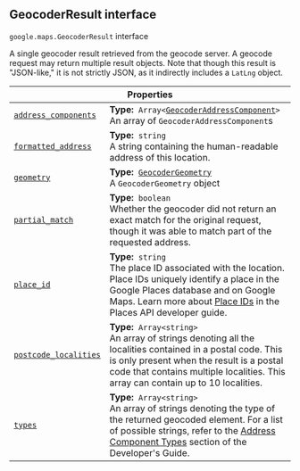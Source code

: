 
<devsite-heading><h2 id="GeocoderResult" is-upgraded="">GeocoderResult interface</h2></devsite-heading>
<p>
<code translate="no" dir="ltr"><span itemprop="path">google.maps</span>.<span itemprop="name">GeocoderResult</span></code>
interface
</p>
<p>A single geocoder result retrieved from the geocode server. A geocode request may return multiple result objects. Note that though this result is "JSON-like," it is not strictly JSON, as it indirectly includes a <code translate="no" dir="ltr">LatLng</code> object.</p>
<div class="devsite-table-wrapper"><table class="properties responsive" summary="interface GeocoderResult - Properties">
<thead>
<tr><th colspan="2">Properties</th>
</tr></thead>
<tbody>
<tr id="GeocoderResult.address_components">
<td itemprop="property"><code translate="no" dir="ltr"><a class="secret-link" href="#GeocoderResult.address_components"><span>address_components</span></a></code></td>
<td><div><strong>Type:</strong>&nbsp; <code translate="no" dir="ltr">Array&lt;<a href="GeocoderAddressComponent.md">GeocoderAddressComponent</a>&gt;</code></div>
<div class="desc">An array of <code translate="no" dir="ltr">GeocoderAddressComponent</code>s</div></td>
</tr>
<tr id="GeocoderResult.formatted_address">
<td itemprop="property"><code translate="no" dir="ltr"><a class="secret-link" href="#GeocoderResult.formatted_address"><span>formatted_address</span></a></code></td>
<td><div><strong>Type:</strong>&nbsp; <code translate="no" dir="ltr">string</code></div>
<div class="desc">A string containing the human-readable address of this location.</div></td>
</tr>
<tr id="GeocoderResult.geometry">
<td itemprop="property"><code translate="no" dir="ltr"><a class="secret-link" href="#GeocoderResult.geometry"><span>geometry</span></a></code></td>
<td><div><strong>Type:</strong>&nbsp; <code translate="no" dir="ltr"><a href="GeocoderGeometry.md">GeocoderGeometry</a></code></div>
<div class="desc">A <code translate="no" dir="ltr">GeocoderGeometry</code> object</div></td>
</tr>
<tr id="GeocoderResult.partial_match">
<td itemprop="property"><code translate="no" dir="ltr"><a class="secret-link" href="#GeocoderResult.partial_match"><span>partial_match</span></a></code></td>
<td><div><strong>Type:</strong>&nbsp; <code translate="no" dir="ltr">boolean</code></div>
<div class="desc">Whether the geocoder did not return an exact match for the original request, though it was able to match part of the requested address.</div></td>
</tr>
<tr id="GeocoderResult.place_id">
<td itemprop="property"><code translate="no" dir="ltr"><a class="secret-link" href="#GeocoderResult.place_id"><span>place_id</span></a></code></td>
<td><div><strong>Type:</strong>&nbsp; <code translate="no" dir="ltr">string</code></div>
<div class="desc">The place ID associated with the location. Place IDs uniquely identify a place in the Google Places database and on Google Maps. Learn more about <a href="/places/place-id">Place IDs</a> in the Places API developer guide.</div></td>
</tr>
<tr id="GeocoderResult.postcode_localities">
<td itemprop="property"><code translate="no" dir="ltr"><a class="secret-link" href="#GeocoderResult.postcode_localities"><span>postcode_localities</span></a></code></td>
<td><div><strong>Type:</strong>&nbsp; <code translate="no" dir="ltr">Array&lt;string&gt;</code></div>
<div class="desc">An array of strings denoting all the localities contained in a postal code. This is only present when the result is a postal code that contains multiple localities. This array can contain up to 10 localities.</div></td>
</tr>
<tr id="GeocoderResult.types">
<td itemprop="property"><code translate="no" dir="ltr"><a class="secret-link" href="#GeocoderResult.types"><span>types</span></a></code></td>
<td><div><strong>Type:</strong>&nbsp; <code translate="no" dir="ltr">Array&lt;string&gt;</code></div>
<div class="desc">An array of strings denoting the type of the returned geocoded element. For a list of possible strings, refer to the <a href="/maps/documentation/javascript/geocoding#GeocodingAddressTypes"> Address Component Types</a> section of the Developer's Guide.</div></td>
</tr>
</tbody>
</table></div>
<script src="replace_links.js"></script>
